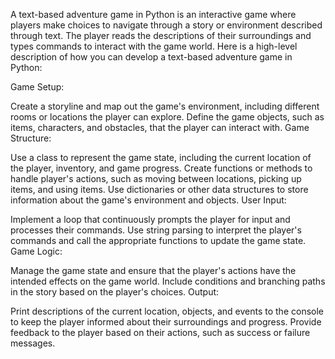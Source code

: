 A text-based adventure game in Python is an interactive game where players make choices to navigate through a story or environment described through text. The player reads the descriptions of their surroundings and types commands to interact with the game world. Here is a high-level description of how you can develop a text-based adventure game in Python:

Game Setup:

Create a storyline and map out the game's environment, including different rooms or locations the player can explore.
Define the game objects, such as items, characters, and obstacles, that the player can interact with.
Game Structure:

Use a class to represent the game state, including the current location of the player, inventory, and game progress.
Create functions or methods to handle player's actions, such as moving between locations, picking up items, and using items.
Use dictionaries or other data structures to store information about the game's environment and objects.
User Input:

Implement a loop that continuously prompts the player for input and processes their commands.
Use string parsing to interpret the player's commands and call the appropriate functions to update the game state.
Game Logic:

Manage the game state and ensure that the player's actions have the intended effects on the game world.
Include conditions and branching paths in the story based on the player's choices.
Output:

Print descriptions of the current location, objects, and events to the console to keep the player informed about their surroundings and progress.
Provide feedback to the player based on their actions, such as success or failure messages.
